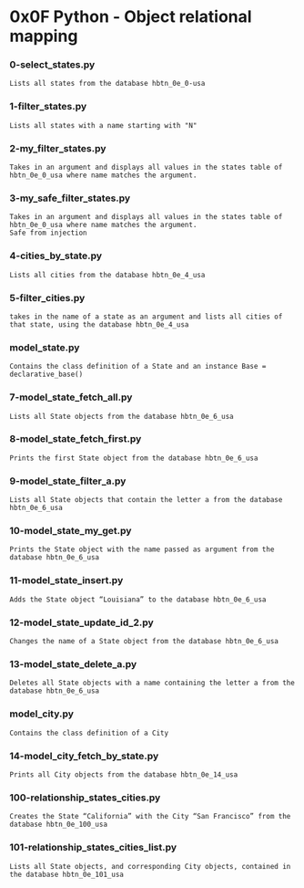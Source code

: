 # 0x0F Python - Object relational mapping

### 0-select_states.py

	Lists all states from the database hbtn_0e_0-usa

### 1-filter_states.py

    Lists all states with a name starting with "N"

### 2-my_filter_states.py

    Takes in an argument and displays all values in the states table of hbtn_0e_0_usa where name matches the argument.

### 3-my_safe_filter_states.py

    Takes in an argument and displays all values in the states table of hbtn_0e_0_usa where name matches the argument.
    Safe from injection

### 4-cities_by_state.py

    Lists all cities from the database hbtn_0e_4_usa

### 5-filter_cities.py

    takes in the name of a state as an argument and lists all cities of that state, using the database hbtn_0e_4_usa

### model_state.py

    Contains the class definition of a State and an instance Base = declarative_base()

### 7-model_state_fetch_all.py

    Lists all State objects from the database hbtn_0e_6_usa

### 8-model_state_fetch_first.py

    Prints the first State object from the database hbtn_0e_6_usa

### 9-model_state_filter_a.py

    Lists all State objects that contain the letter a from the database hbtn_0e_6_usa

### 10-model_state_my_get.py

    Prints the State object with the name passed as argument from the database hbtn_0e_6_usa

### 11-model_state_insert.py

    Adds the State object “Louisiana” to the database hbtn_0e_6_usa

### 12-model_state_update_id_2.py

    Changes the name of a State object from the database hbtn_0e_6_usa

### 13-model_state_delete_a.py

    Deletes all State objects with a name containing the letter a from the database hbtn_0e_6_usa

### model_city.py

    Contains the class definition of a City

### 14-model_city_fetch_by_state.py

    Prints all City objects from the database hbtn_0e_14_usa

### 100-relationship_states_cities.py

    Creates the State “California” with the City “San Francisco” from the database hbtn_0e_100_usa

### 101-relationship_states_cities_list.py

    Lists all State objects, and corresponding City objects, contained in the database hbtn_0e_101_usa
